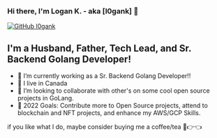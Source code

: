 ### Hi there, I'm Logan K. - aka [l0gank] 👋

[![GitHub l0gank](https://img.shields.io/github/followers/l0gank?label=follow&style=social)](https://github.com/l0gank)

## I'm a Husband, Father, Tech Lead, and Sr. Backend Golang Developer!
- 🔭 I’m currently working as a Sr. Backend Golang Developer!!
- 🌱 I live in Canada
- 👯 I’m looking to collaborate with other's on some cool open source projects in GoLang.
- 🥅 2022 Goals: Contribute more to Open Source projects, attend to blockchain and NFT projects, and enhance my AWS/GCP Skills.

if you like what I do, maybe consider buying me a coffee/tea 🥺👉👈
